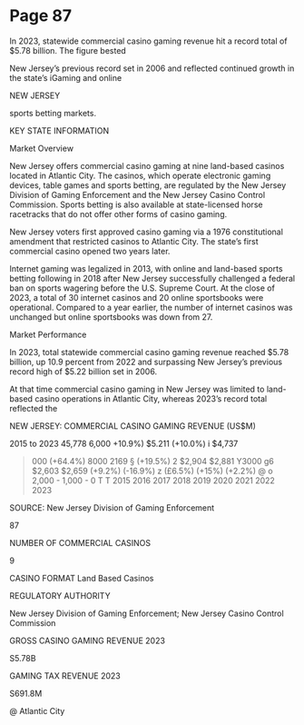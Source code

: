 # Page 87

In 2023, statewide commercial casino gaming revenue
hit a record total of $5.78 billion. The figure bested

New Jersey’s previous record set in 2006 and reflected
continued growth in the state’s iGaming and online

NEW JERSEY

sports betting markets.

KEY STATE INFORMATION

Market Overview

New Jersey offers commercial casino gaming at nine land-based casinos located
in Atlantic City. The casinos, which operate electronic gaming devices, table
games and sports betting, are regulated by the New Jersey Division of Gaming
Enforcement and the New Jersey Casino Control Commission. Sports betting is
also available at state-licensed horse racetracks that do not offer other forms of
casino gaming.

New Jersey voters first approved casino gaming via a 1976 constitutional
amendment that restricted casinos to Atlantic City. The state’s first commercial
casino opened two years later.

Internet gaming was legalized in 2013, with online and land-based sports
betting following in 2018 after New Jersey successfully challenged a federal
ban on sports wagering before the U.S. Supreme Court. At the close of 2023,
a total of 30 internet casinos and 20 online sportsbooks were operational.
Compared to a year earlier, the number of internet casinos was unchanged but
online sportsbooks was down from 27.

Market Performance

In 2023, total statewide commercial casino gaming revenue reached $5.78
billion, up 10.9 percent from 2022 and surpassing New Jersey’s previous
record high of $5.22 billion set in 2006.

At that time commercial casino gaming in New Jersey was limited to land-based
casino operations in Atlantic City, whereas 2023’s record total reflected the

NEW JERSEY: COMMERCIAL CASINO GAMING REVENUE (US$M)

2015 to 2023
45,778
6,000 +10.9%)
$5.211
(+10.0%)
i $4,737
>000 (+64.4%)
8000 2169
§ (+19.5%)
2 $2,904 $2,881
Y3000 g6 $2,603 $2,659 (+9.2%) (-16.9%)
z (£6.5%) (+15%) (+2.2%)
@
o
2,000 -
1,000 -
0 T T
2015 2016 2017 2018 2019 2020 2021 2022 2023

SOURCE: New Jersey Division of Gaming Enforcement

87

NUMBER OF COMMERCIAL CASINOS

9

CASINO FORMAT
Land Based Casinos

REGULATORY AUTHORITY

New Jersey Division of
Gaming Enforcement;
New Jersey Casino
Control Commission

GROSS CASINO GAMING REVENUE 2023

S5.78B

GAMING TAX REVENUE 2023

S691.8M

@ Atlantic City
